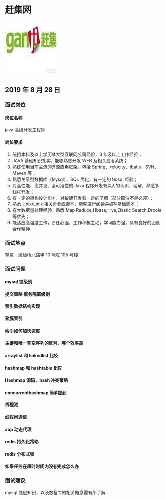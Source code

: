 # 赶集网

![赶集网](../.vuepress/public/ganjiwang.jpg)

## 2019 年 8 月 28 日
### 面试岗位

#### 岗位名称

java 高级开发工程师

#### 岗位要求

1. 统招本科及以上学历或大型互联网公司经验，3 年及以上工作经验；
2. JAVA 基础知识扎实，能够熟练开发 WEB 及相关应用系统；
3. 熟练使用当前主流的开源应用框架，包括 Spring、velocity、ibatis、SVN、Maven 等；
4. 熟悉关系型数据库（Mysql），SQL 优化，有一定的 Nosql 经验；
5. 对高性能、高并发、高可用性的 Java 程序开发有深入的认识、理解，熟悉多线程开发；
6. 有一定的架构设计能力，对敏捷开发有一定的了解（部分职位不是必须）；
7. 熟悉 Unix/Linix 相关命令或脚本，能够进行阅读并编写基础脚本；
8. 有大数据量处理经验，熟悉 Map Reduce,Hbase,Hive,Elastic Search,Drools 等优先；
9. 能适应高强度工作，责任心强，工作积极主动，学习能力强，具有良好的团队合作精神

### 面试地点

望京 - 酒仙桥北路甲 10 号院 105 号楼

### 面试问题

#### mysql 锁级别

#### 提交策略 事务隔离级别

#### 索引数据结构实现

#### 聚簇索引

#### 索引如何加快速度

#### 主键和唯一非空序列的区别，哪个效率高

#### arraylist 和 linkedlist 比较

#### hashmap 和 hashtable 比较

#### Hashmap 源码，hash 冲突策略

#### concurrenthashmap 简单提到

#### 线程池

#### 线程间通信

#### aop 动态代理

#### redis 持久化策略

#### redis 分布式锁

#### 如果任务在超时时间内没有完成怎么办


### 面试建议

mysql 底层知识，以及数据库的相关概念需有所了解

















<comment-comment/>
